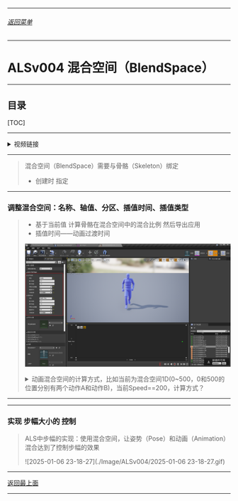 
------

###### [返回菜单](../ALS_Menu.md)

------

# ALSv004 混合空间（BlendSpace）

------

## 目录

[TOC]

------

<details>
<summary>视频链接</summary>

> [04混合空间_哔哩哔哩_bilibili](https://www.bilibili.com/video/BV12f4y1r71N?spm_id_from=333.788.videopod.episodes&vd_source=9e1e64122d802b4f7ab37bd325a89e6c&p=5)

------

</details>

------

> 混合空间（BlendSpace）需要与骨骼（Skeleton）绑定
>
> - 创建时 指定

------

### 调整混合空间：名称、轴值、分区、插值时间、插值类型

> - 基于当前值 计算骨骼在混合空间中的混合比例 然后导出应用
> - 插值时间——动画过渡时间
>
> ![image-20250106225525525](./Image/ALSv004/image-20250106225525525.png)
>
>
> <details>
> <summary>动画混合空间的计算方式，比如当前为混合空间1D(0~500，0和500的位置分别有两个动作A和动作B)，当前Speed==200，计算方式？</summary>
>
> > ### 动画混合空间1D的计算方式
> >
> > 假设：
> > - **混合空间范围**：0 到 500
> > - **动画A**在位置 `0`
> > - **动画B**在位置 `500`
> > - 当前 `Speed = 200`
> >
> > #### 1. 计算权重
> > 权重的计算公式为：
> >
> > $$
> > w_B = \frac{\text{Speed} - \text{Position}_A}{\text{Position}_B - \text{Position}_A}
> > $$
> >
> > $$
> > w_A = 1 - w_B
> > $$
> >
> > 将已知值代入：
> > - \( A= 0 \)
> > - \( B = 500 \)
> > - \( Speed = 200 \)
> >
> > 计算：
> >
> > $$
> > w_B = \frac{200 - 0}{500 - 0} = \frac{200}{500} = 0.4
> > $$
> >
> > $$
> > w_A = 1 - 0.4 = 0.6
> > $$
> >
> > #### 2. 动画混合
> > 根据权重 \( w_A \) 和 \( w_B \)，最终混合动画计算如下：
> >
> > $$
> > \text{结果动画} = w_A \cdot \text{动画A} + w_B \cdot \text{动画B}
> > $$
> >
> > #### 结果
> > - 动画A的权重为 \( 0.6 \)。
> > - 动画B的权重为 \( 0.4 \)。
> > - 最终的混合结果是动画A占 \( 60\% \)，动画B占 \( 40\% \)。
> >
> > ### 总结
> > 当 \( Speed = 200 \) 时，动画混合是线性插值的结果，动画A占 \( 60% \)，动画B占 \( 40% \)。通过改变 \( Speed \) 值，Unreal 会实时调整插值比率，生成对应的动画过渡效果。
> >
> > #### 也就是 `Lerp` 的算法
>
> ------
>
> </details>

------

------

### 实现 步幅大小的 控制

> ALS中步幅的实现：使用混合空间，让姿势（Pose）和动画（Animation）混合达到了控制步幅的效果
>
> ![2025-01-06 23-18-27](./Image/ALSv004/2025-01-06 23-18-27.gif)

___________________________________________________________________________________________

[返回最上面](#返回菜单)
___________________________________________________________________________________________

